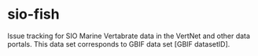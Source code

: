 # sio-fish
Issue tracking for SIO Marine Vertabrate data in the VertNet and other data portals. This data set corresponds to GBIF data set [GBIF datasetID].
